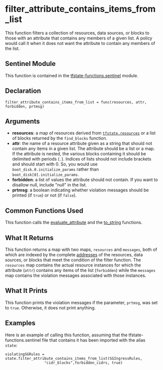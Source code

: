 # filter_attribute_contains_items_from_list
This function filters a collection of resources, data sources, or blocks to those with an attribute that contains any members of a given list. A policy would call it when it does not want the attribute to contain any members of the list.

## Sentinel Module
This function is contained in the [tfstate-functions.sentinel](../tfstate-functions.sentinel) module.

## Declaration
`filter_attribute_contains_items_from_list = func(resources, attr, forbidden, prtmsg)`

## Arguments
* **resources**: a map of resources derived from [`tfstate.resources`](https://www.terraform.io/docs/cloud/sentinel/import/tfstate-v2.html#the-resources-collection) or a list of blocks returned by the `find_blocks` function.
* **attr**: the name of a resource attribute given as a string that should not contain any items in a given list. The attribute should be a list or a map. If the attribute is nested, the various blocks containing it should be delimited with periods (`.`). Indices of lists should not include brackets and should start with 0. So, you would use `boot_disk.0.initialize_params` rather than `boot_disk[0].initialize_params`.
* **forbidden**: a list of values the attribute should not contain. If you want to disallow null, include "null" in the list.
* **prtmsg**: a boolean indicating whether violation messages should be printed (if `true`) or not (if `false`).

## Common Functions Used
This function calls the [evaluate_attribute](./evaluate_attribute.md) and the [to_string](./to_string.md) functions.

## What It Returns
This function returns a map with two maps, `resources` and `messages`, both of which are indexed by the complete [addresses](https://www.terraform.io/docs/internals/resource-addressing.html) of the resources, data sources, or blocks that meet the condition of the filter function. The `resources` map contains the actual resource instances for which the attribute (`attr`) contains any items of the list (`forbidden`) while the `messages` map contains the violation messages associated with those instances.

## What It Prints
This function prints the violation messages if the parameter, `prtmsg`, was set to `true`. Otherwise, it does not print anything.

## Examples
Here is an example of calling this function, assuming that the tfstate-functions.sentinel file that contains it has been imported with the alias `state`:
```
violatingSGRules = state.filter_attribute_contains_items_from_list(SGIngressRules,
                  "cidr_blocks",forbidden_cidrs, true)
```
